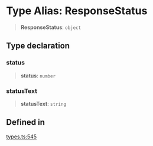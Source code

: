 # Type Alias: ResponseStatus

> **ResponseStatus**: `object`

## Type declaration

### status

> **status**: `number`

### statusText

> **statusText**: `string`

## Defined in

[types.ts:545](https://github.com/monerium/js-monorepo/blob/main/packages/sdk/src/types.ts#L545)
